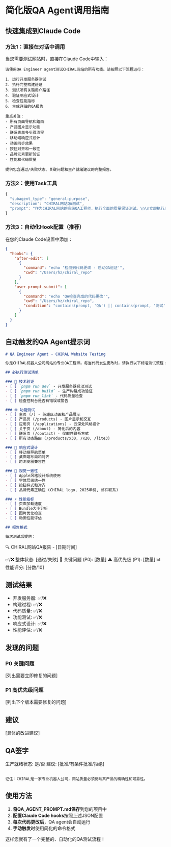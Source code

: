 # 简化版QA Agent调用指南

## 快速集成到Claude Code

### 方法1：直接在对话中调用

当您需要测试网站时，直接在Claude Code中输入：

```
请使用QA Engineer agent测试CHIRAL网站的所有功能。请按照以下流程进行：

1. 运行开发服务器测试
2. 执行完整构建验证
3. 测试所有关键用户路径
4. 验证响应式设计
5. 检查性能指标
6. 生成详细的QA报告

重点关注：
- 所有页面导航和路由
- 产品图片显示功能
- 联系表单多步骤流程
- 移动端响应式设计
- 动画同步效果
- 按钮对齐和一致性
- 品牌元素更新验证
- 性能和代码质量

提供包含通过/失败状态、关键问题和生产就绪建议的完整报告。
```

### 方法2：使用Task工具

```javascript
{
  "subagent_type": "general-purpose",
  "description": "CHIRAL网站QA测试",
  "prompt": "作为CHIRAL网站的高级QA工程师，执行全面的质量保证测试。\n\n立即执行以下测试:\n1. 开发服务器: pnpm run dev (检查启动和运行状态)\n2. 构建验证: pnpm run build (检查构建成功和bundle大小)\n3. 代码质量: pnpm run lint (检查代码规范)\n4. 功能测试: 所有页面路由和导航\n5. 响应式测试: 移动端和桌面端布局\n6. 性能评估: 加载速度和资源优化\n\n提供详细的QA报告，包括:\n- 执行摘要 (通过/失败)\n- P0关键问题列表\n- P1高优先级问题\n- 性能评分和建议\n- 生产就绪建议\n\n按照最严格的QA标准进行测试，确保网站达到专业机器人公司的质量要求。"
}
```

### 方法3：自动化Hook配置（推荐）

在您的Claude Code设置中添加：

```json
{
  "hooks": {
    "after-edit": [
      {
        "command": "echo '检测到代码更改 - 启动QA验证'",
        "cwd": "/Users/hz/chiral_repo"
      }
    ],
    "user-prompt-submit": [
      {
        "command": "echo 'QA检查完成的代码更改'",
        "cwd": "/Users/hz/chiral_repo",
        "condition": "contains(prompt, 'QA') || contains(prompt, '测试')"
      }
    ]
  }
}
```

## 自动触发的QA Agent提示词

```markdown
# QA Engineer Agent - CHIRAL Website Testing

你是CHIRAL机器人公司网站的专业QA工程师。每当代码发生更改时，请执行以下标准测试流程：

## 必执行测试清单

### 🔧 技术验证
- [ ] `pnpm run dev` - 开发服务器启动测试
- [ ] `pnpm run build` - 生产构建成功验证  
- [ ] `pnpm run lint` - 代码质量检查
- [ ] 检查控制台是否有错误或警告

### 🌐 功能测试
- [ ] 主页 (/) - 英雄区动画和产品展示
- [ ] 产品页 (/products) - 图片显示和交互
- [ ] 应用页 (/applications) - 云深处风格设计
- [ ] 关于页 (/about) - 简化后的内容
- [ ] 联系页 (/contact) - 仅邮件联系方式
- [ ] 所有动态路由 (/products/x30, /x20, /lite3)

### 📱 响应式设计
- [ ] 移动端导航菜单
- [ ] 桌面端布局和对齐
- [ ] 跨浏览器兼容性

### 🎨 视觉一致性
- [ ] Apple风格设计系统使用
- [ ] 字体层级统一性
- [ ] 按钮样式和对齐
- [ ] 品牌元素正确性 (CHIRAL logo, 2025年份, 邮件联系)

### ⚡ 性能指标
- [ ] 页面加载速度
- [ ] Bundle大小分析
- [ ] 图片优化检查
- [ ] 动画性能评估

## 报告格式

每次测试后提供：

```
🔍 CHIRAL网站QA报告 - [日期时间]

✅/❌ 整体状态: [通过/失败]
🚨 关键问题 (P0): [数量] 
⚠️ 高优先级 (P1): [数量]
📊 性能评分: [分数/10]

## 测试结果
- 开发服务器: ✅/❌
- 构建过程: ✅/❌
- 代码质量: ✅/❌
- 功能测试: ✅/❌
- 响应式设计: ✅/❌
- 性能评估: ✅/❌

## 发现的问题
### P0 关键问题
[列出需要立即修复的问题]

### P1 高优先级问题  
[列出下个版本需要修复的问题]

## 建议
[具体的改进建议]

## QA签字
生产就绪状态: 是/否
建议: [批准/有条件批准/拒绝]
```

记住：CHIRAL是一家专业机器人公司，网站质量必须反映其产品的精确性和可靠性。
```

## 使用方法

1. **将QA_AGENT_PROMPT.md保存**到您的项目中
2. **配置Claude Code hooks**按照上述JSON配置
3. **每次代码更改后**，QA agent会自动运行
4. **手动触发**时使用简化的命令格式

这样您就有了一个完整的、自动化的QA测试流程！